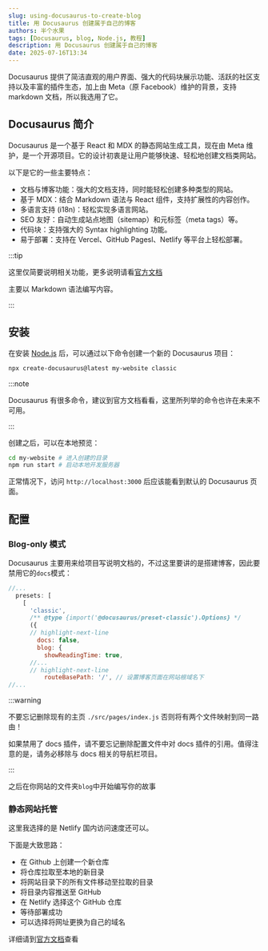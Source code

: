 ```yaml
---
slug: using-docusaurus-to-create-blog
title: 用 Docusaurus 创建属于自己的博客
authors: 半个水果
tags: [Docusaurus, blog, Node.js, 教程]
description: 用 Docusaurus 创建属于自己的博客
date: 2025-07-16T13:34
---
```


Docusaurus 提供了简洁直观的用户界面、强大的代码块展示功能、活跃的社区支持以及丰富的插件生态，加上由 Meta（原 Facebook）维护的背景，支持 markdown 文档，所以我选用了它。

<!-- truncate -->

## Docusaurus 简介

Docusaurus 是一个基于 React 和 MDX 的静态网站生成工具，现在由 Meta 维护，是一个开源项目。它的设计初衷是让用户能够快速、轻松地创建文档类网站。

以下是它的一些主要特点：

- 文档与博客功能：强大的文档支持，同时能轻松创建多种类型的网站。
- 基于 MDX：结合 Markdown 语法与 React 组件，支持扩展性的内容创作。
- 多语言支持 (i18n)：轻松实现多语言网站。
- SEO 友好：自动生成站点地图（sitemap）和元标签（meta tags）等。
- 代码块：支持强大的 Syntax highlighting 功能。
- 易于部署：支持在 Vercel、GitHub Pagesl、Netlify 等平台上轻松部署。
   
:::tip

这里仅简要说明相关功能，更多说明请看[官方文档](https://docusaurus.io/docs)

主要以 Markdown 语法编写内容。

:::

## 安装

在安装 [Node.js](https://nodejs.org/zh-cn/download) 后，可以通过以下命令创建一个新的 Docusaurus 项目：

```bash showLineNumbers
npx create-docusaurus@latest my-website classic
```

:::note

Docusaurus 有很多命令，建议到官方文档看看，这里所列举的命令也许在未来不可用。

:::

创建之后，可以在本地预览：

```bash showLineNumbers
cd my-website # 进入创建的目录
npm run start # 启动本地开发服务器
```

正常情况下，访问 `http://localhost:3000` 后应该能看到默认的 Docusaurus 页面。

## 配置
### Blog-only 模式

Docusaurus 主要用来给项目写说明文档的，不过这里要讲的是搭建博客，因此要禁用它的`docs`模式：

```js title='docusaurus.config.js' showLineNumbers
//...
  presets: [
    [
      'classic',
      /** @type {import('@docusaurus/preset-classic').Options} */
      ({
      // highlight-next-line
        docs: false,
        blog: {
          showReadingTime: true,
      //...
      // highlight-next-line
          routeBasePath: '/', // 设置博客页面在网站根域名下
//...
```

:::warning

不要忘记删除现有的主页 `./src/pages/index.js` 否则将有两个文件映射到同一路由！ 

如果禁用了 docs 插件，请不要忘记删除配置文件中对 docs 插件的引用。值得注意的是，请务必移除与 docs 相关的导航栏项目。

:::

之后在你网站的文件夹`blog`中开始编写你的故事

### 静态网站托管

这里我选择的是 Netlify 国内访问速度还可以。

下面是大致思路：

- 在 Github 上创建一个新仓库
- 将仓库拉取至本地的新目录
- 将网站目录下的所有文件移动至拉取的目录
- 将目录内容推送至 GitHub
- 在 Netlify 选择这个 GitHub 仓库
- 等待部署成功
- 可以选择将网址更换为自己的域名

详细请到[官方文档](https://docusaurus.io/zh-CN/docs/deployment#deploying-to-netlify)查看
